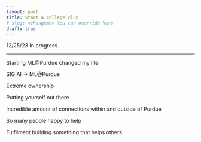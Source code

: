```yaml
---
layout: post
title: Start a college club.
# slug: <changeme> You can override here
draft: true
---
```


12/25/23 In progress.

---

Starting ML@Purdue changed my life

SIG AI -> ML@Purdue

Extreme ownership

Putting yourself out there

Incredible amount of connections within and outside of Purdue

So many people happy to help

Fulfilment building something that helps others

